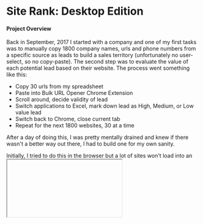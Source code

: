 # Site Rank: Desktop Edition

#### Project Overview

Back in September, 2017 I started with a company and one of my first tasks was to manually copy 1800 company names, urls and phone numbers from a specific source as leads to build a sales territory (unfortunately no user-select, so no copy-paste). The second step was to evaluate the value of each potential lead based on their website. The process went something like this:

* Copy 30 urls from my spreadsheet
* Paste into Bulk URL Opener Chrome Extension
* Scroll around, decide validity of lead
* Switch applications to Excel, mark down lead as High, Medium, or Low value lead
* Switch back to Chrome, close current tab
* Repeat for the next 1800 websites, 30 at a time

After a day of doing this, I was pretty mentally drained and knew if there wasn't a better way out there, I had to build one for my own sanity.

Initially, I tried to do this in the browser but a lot of sites won't load into an <iframe> tag. I had played around with Electron a bit before this project, but got some real experience working with Electon's APIs here.
  
Essentially, this tool allowed a list of urls to be pasted into the state, and would load the sites automatically after ranking with one of the three buttons indicating "High", "Medium", or "Low".

At the end of the site list, the user can export the list with the rankings.

My colleagues and I went from rating around 30 sites per hour to around 100 per hour. Without the fatigue of switching back and forth between Chrome and Excel, and the limit of only reasonably being able to open 30 tabs at a time, the time spent administering this process was automated and made into a single click per site.

#### Tools Used

Electron
React
